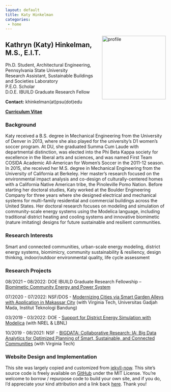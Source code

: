 ```yaml
---
layout: default
title: Katy Hinkelman
categories:
 - home
---
```

<img src="{{ site.baseurl }}/images/profile.jpg" alt="profile"
	title="Katy Hinkelman" width="200" style="float: right;" />

## Kathryn (Katy) Hinkelman, M.S., E.I.T.
Ph.D. Student, Architectural Engineering, Pennsylvania State University <br />
Research Assistant, Sustainable Buildings and Societies Laboratory <br />
P.E.O. Scholar <br />
D.O.E. IBUILD Graduate Research Fellow <br />

**Contact:** khinkelman(at)psu(dot)edu

[**Curriculum Vitae**](KHinkelman_CV.pdf) 

### Background

Katy received a B.S. degree in Mechanical Engineering from the University of Denver in 2013, 
where she also played for the university’s D1 women’s soccer program. At DU, she graduated 
Summa Cum Laude with departmental distinction, was elected into the Phi Beta Kappa society 
for excellence in the liberal arts and sciences, and was named First Team COSIDA Academic 
All-American for Women’s Soccer in the 2011-12 season. In 2015, she received her M.S. degree 
in Mechanical Engineering from the University of California at Berkeley. Her master’s research 
focused on the environmental impact analysis and co-design of culturally-centered homes with 
a California Native American tribe, the Pinoleville Pomo Nation. Before starting her doctoral 
studies, Katy worked at the Boulder Engineering Company for three years where she designed 
electrical and mechanical systems for multi-family residential and commercial buildings across 
the United States. Her doctoral research focuses on modeling and simulation of community-scale 
energy systems using the Modelica language, including traditional district heating and cooling 
systems and innovative biomimetic (nature imitating) designs for future sustainable and 
resilient communities. 


### Research Interests

Smart and connected communities, urban-scale energy modeling, district energy systems, 
biomimicry, community sustainability & resiliency, design thinking, 
indoor/outdoor environmental quality, life cycle assessment


### Research Projects

08/2021 – 08/2022: DOE IBUILD Graduate Research Fellowship – [Biomimetic Community Energy and Power System](https://ibuildfellowship.org/)

07/2020 - 07/2022: NSF/DOS - [Modernizing Cities via Smart Garden Alleys with Application in Makassar City](https://www.colorado.edu/lab/sbs/2020/07/17/modernizing-cities-smart-garden-alleys-application-makassar-city) (with Virginia Tech, Universitas Gadjah Mada, Institut Teknologi Bandung)

03/2019 - 03/2022: DOE - [Support for District Energy Simulation with Modelica](https://www.colorado.edu/lab/sbs/2019/06/12/support-district-energy-simulation-modelica) (with NREL & LBNL)

10/2019 - 08/2021: NSF - [BIGDATA: Collaborative Research: IA: Big Data Analytics for Optimized Planning of Smart, Sustainable, and Connected Communities](https://www.colorado.edu/lab/sbs/nsf-bigdata-scc) (with Virginia Tech)


### Website Design and Implementation

This site was largely copied and customized from [jekyll-now](https://github.com/barryclark/jekyll-now).
This site’s source code is freely available on [GitHub](https://github.com/khinkelman/khinkelman.github.io) under the MIT License. 
You’re welcome to borrow / repurpose code to build your own site, and if you do, I’d appreciate your kind attribution and a link back [here](https://khinkelman.github.io/). 
Thank you!

